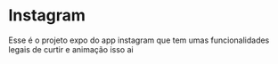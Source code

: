 # Instagram

Esse é o projeto expo do app instagram que tem umas funcionalidades legais de curtir e animação isso ai
